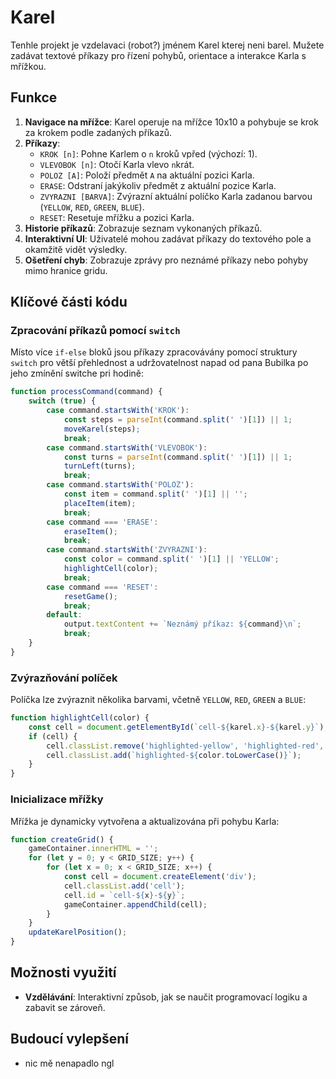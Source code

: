 # Karel

Tenhle projekt je vzdelavaci (robot?) jménem Karel kterej neni barel. Mužete zadávat textové příkazy pro řízení pohybů, orientace a interakce Karla s mřížkou.

## Funkce

1. **Navigace na mřížce**: Karel operuje na mřížce 10x10 a pohybuje se krok za krokem podle zadaných příkazů.
2. **Příkazy**:
   - `KROK [n]`: Pohne Karlem o `n` kroků vpřed (výchozí: 1).
   - `VLEVOBOK [n]`: Otočí Karla vlevo `n`krát.
   - `POLOZ [A]`: Položí předmět `A` na aktuální pozici Karla.
   - `ERASE`: Odstraní jakýkoliv předmět z aktuální pozice Karla.
   - `ZVYRAZNI [BARVA]`: Zvýrazní aktuální políčko Karla zadanou barvou (`YELLOW`, `RED`, `GREEN`, `BLUE`).
   - `RESET`: Resetuje mřížku a pozici Karla.
3. **Historie příkazů**: Zobrazuje seznam vykonaných příkazů.
4. **Interaktivní UI**: Uživatelé mohou zadávat příkazy do textového pole a okamžitě vidět výsledky.
5. **Ošetření chyb**: Zobrazuje zprávy pro neznámé příkazy nebo pohyby mimo hranice gridu.

## Klíčové části kódu

### Zpracování příkazů pomocí `switch`
Místo více `if-else` bloků jsou příkazy zpracovávány pomocí struktury `switch` pro větší přehlednost a udržovatelnost
napad od pana Bubilka po jeho zmínění switche pri hodině:

```javascript
function processCommand(command) {
    switch (true) {
        case command.startsWith('KROK'):
            const steps = parseInt(command.split(' ')[1]) || 1;
            moveKarel(steps);
            break;
        case command.startsWith('VLEVOBOK'):
            const turns = parseInt(command.split(' ')[1]) || 1;
            turnLeft(turns);
            break;
        case command.startsWith('POLOZ'):
            const item = command.split(' ')[1] || '';
            placeItem(item);
            break;
        case command === 'ERASE':
            eraseItem();
            break;
        case command.startsWith('ZVYRAZNI'):
            const color = command.split(' ')[1] || 'YELLOW';
            highlightCell(color);
            break;
        case command === 'RESET':
            resetGame();
            break;
        default:
            output.textContent += `Neznámý příkaz: ${command}\n`;
            break;
    }
}
```

### Zvýrazňování políček
Políčka lze zvýraznit několika barvami, včetně `YELLOW`, `RED`, `GREEN` a `BLUE`:

```javascript
function highlightCell(color) {
    const cell = document.getElementById(`cell-${karel.x}-${karel.y}`);
    if (cell) {
        cell.classList.remove('highlighted-yellow', 'highlighted-red', 'highlighted-green', 'highlighted-blue');
        cell.classList.add(`highlighted-${color.toLowerCase()}`);
    }
}
```

### Inicializace mřížky
Mřížka je dynamicky vytvořena a aktualizována při pohybu Karla:

```javascript
function createGrid() {
    gameContainer.innerHTML = '';
    for (let y = 0; y < GRID_SIZE; y++) {
        for (let x = 0; x < GRID_SIZE; x++) {
            const cell = document.createElement('div');
            cell.classList.add('cell');
            cell.id = `cell-${x}-${y}`;
            gameContainer.appendChild(cell);
        }
    }
    updateKarelPosition();
}
```

## Možnosti využití

- **Vzdělávání**: Interaktivní způsob, jak se naučit programovací logiku a zabavit se zároveň.

## Budoucí vylepšení

- nic mě nenapadlo ngl

